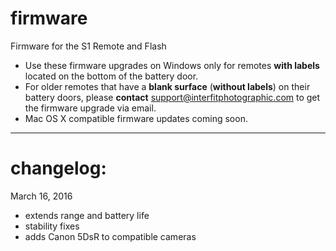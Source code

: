 # firmware
Firmware for the S1 Remote and Flash
- Use these firmware upgrades on Windows only for remotes **with labels** located on the bottom of the battery door.  
- For older remotes that have a **blank surface** (**without labels**) on their battery doors, please **contact** support@interfitphotographic.com to get the firmware upgrade via email.
- Mac OS X compatible firmware updates coming soon.

---
# changelog:
March 16, 2016 
- extends range and battery life
- stability fixes
- adds Canon 5DsR to compatible cameras
